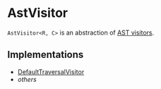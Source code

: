 # AstVisitor

`AstVisitor<R, C>` is an abstraction of [AST visitors](#implementations).

## Implementations

* [DefaultTraversalVisitor](DefaultTraversalVisitor.md)
* _others_
